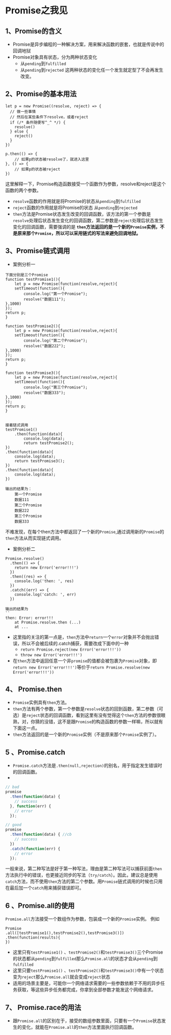 Promise之我见
===
## 1、Promise的含义
- Promise是异步编程的一种解决方案，用来解决函数的嵌套，也就是传说中的回调地狱
- Promise对象具有状态，分为两种状态变化
	- 从`pending`到`fulfilled`
	- 从`pending`到`rejected`
这两种状态的变化任一个发生就定型了不会再发生改变。

## 2、Promise的基本用法
```
let p = new Promise((resolve, reject) => {
  // 做一些事情
  // 然后在某些条件下resolve，或者reject
  if (/* 条件随便写^_^ */) {
    resolve()
  } else {
    reject()
  }
})

p.then(() => {
    // 如果p的状态被resolve了，就进入这里
}, () => {
    // 如果p的状态被reject
})
```
这里解释一下，Promise构造函数接受一个函数作为参数，resolve和reject是这个函数的两个参数。
- `resolve`函数的作用就是将Promise的状态从`pending`到`fulfilled`
- `reject`函数的作用就是将Promise的状态 从`pending`到`rejected`
- `then`方法是Promise状态发生改变的回调函数，该方法的第一个参数是`resolve`处理后状态发生变化的回调函数，第二参数是`reject`处理后状态发生变化的回调函数，需要强调的是 **`then`方法返回的是一个新的`Promise`实例，不是原来那个`Promise`，所以可以采用链式的写法来避免回调地狱。**

## 3、Promise链式调用
- 案例分析一
```
下面分别是三个Promise
function testPromise1(){
	let p = new Promise(function(resolve,reject){
	setTimeout(function(){
		console.log("第一个Promise");
		resolve("数据111");
},1000)
});
return p;
}

function testPromise2(){
	let p = new Promise(function(resolve,reject){
	setTimeout(function(){
		console.log("第二个Promise");
		resolve("数据222");
},1000)
});
return p;
}

function testPromise3(){
	let p = new Promise(function(resolve,reject){
	setTimeout(function(){
		console.log("第三个Promise");
		resolve("数据333");
},1000)
});
return p;
}


接着链式调用
testPromise1()
	.then(function(data){
		console.log(data);
		return testPromise2();
})
.then(function(data){
	console.log(data);
	return testPromise3();
})
.then(function(data){
	console.log(data);
})

输出的结果为：
	第一个Promise
	数据111
	第二个Promise
	数据222
	第三个Promise
	数据333
```
不难发现，在每个then方法中都返回了一个新的`Promise`,通过调用新的`Promise`的`then`方法从而实现链式调用。

- 案例分析二
```
Promise.resolve()
  .then(() => {
    return new Error('error!!!')
  })
  .then((res) => {
    console.log('then: ', res)
  })
  .catch((err) => {
    console.log('catch: ', err)
  })

输出的结果为
``
then: Error: error!!!
    at Promise.resolve.then (...)
    at ...
```
- 这里指的关注的第一点是，`then`方法中`return`一个`error`对象并不会抛出错误，所以不会被后续的.catch捕获，需要改成下面中的一种
	- `return Promise.reject(new Error('error!!!'))`
	- `throw new Error('error!!!')`
- 在`then`方法中返回任意一个非`promise`的值都会被包裹为`Promise`对象，即`return new Error('error!!!')`等价于`return Promise.resolve(new Error('error!!!'))`

## 4、 Promise.then
- `Promise`实例具有`then`方法。
- `then`方法有两个参数，第一个参数是`resolve`状态的回到函数，第二参数（可选）是`reject`状态的回调函数，看到这里有没有觉得这个`then`方法的参数很眼熟，对，你猜的没错，这不是跟`Promise`的构造函数的参数一样嘛，所以就有下面这一点。
- `then`方法返回的是一个新的`Promise`实例（不是原来那个`Promise`实例了）。
## 5 、Promise.catch
- `Promise.catch`方法是`.then(null,rejection)`的别名，用于指定发生错误时的回调函数。
-

```javascript
// bad
promise
  .then(function(data) {
    // success
  }, function(err) {
    // error
  });

// good
promise
  .then(function(data) { //cb
    // success
  })
  .catch(function(err) {
    // error
  });
```
一般来说，第二种写法是好于第一种写法，理由是第二种写法可以捕获前面`then`方法执行中的错误，也更接近同步的写法（`try/catch`）。因此，建议总是使用`catch`方法，而不使用`then`方法的第二个参数。用`Promise`链式调用的时候也只用在最后加一个`catch`用来捕获错误即可。


## 6 、Promise.all的使用
`Promise.all`方法接受一个数组作为参数，包装成一个新的`Promise`实例。
例如
```
Promise
.all([testPromise1(),testPromise2(),testPromise3()])
.then(function(results){
})
```
- 这里只有`testPromise1()` 、`testPromise2()`和`testPromise3()`三个Promise的状态都从`pending`到`fulfilled`那么`Promise.all`的状态才会从`pending`到`fulfilled`
- 这里只要`testPromise1()` 、`testPromise2()`和`testPromise3()`中有一个状态变为`reject`那么`Promise.all`就会变成`reject`状态
- 适用的场景主要是，可能你一个网络请求需要的一些参数依赖于不用的异步任务获取，等这些异步任务都完成，你拿到全部参数才能发这个网络请求。

## 7、 Promise.race的用法
- 跟`Promise.all`的区别在于，接受的数组参数里面，只要有一个`Promise`状态发生的变化，就能在`Promise.all`的`then`方法里面执行回调函数。


